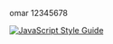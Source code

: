 omar
12345678

[![JavaScript Style Guide](https://cdn.rawgit.com/feross/standard/master/badge.svg)](https://github.com/feross/standard)

